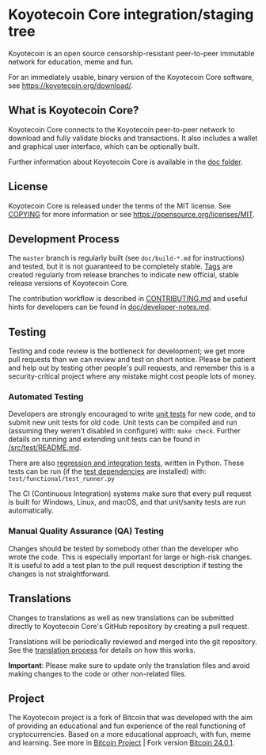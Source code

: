 Koyotecoin Core integration/staging tree
=====================================

Koyotecoin is an open source censorship-resistant peer-to-peer immutable network for education, meme and fun.

For an immediately usable, binary version of the Koyotecoin Core software, see
https://koyotecoin.org/download/.

What is Koyotecoin Core?
---------------------

Koyotecoin Core connects to the Koyotecoin peer-to-peer network to download and fully
validate blocks and transactions. It also includes a wallet and graphical user
interface, which can be optionally built.

Further information about Koyotecoin Core is available in the [doc folder](/doc).

License
-------

Koyotecoin Core is released under the terms of the MIT license. See [COPYING](COPYING) for more information or see https://opensource.org/licenses/MIT.

Development Process
-------------------

The `master` branch is regularly built (see `doc/build-*.md` for instructions) and tested, but it is not guaranteed to be completely stable. [Tags](https://github.com/koyotecoin/koyotecoin/tags) are created regularly from release branches to indicate new official, stable release versions of Koyotecoin Core.

The contribution workflow is described in [CONTRIBUTING.md](CONTRIBUTING.md) and useful hints for developers can be found in [doc/developer-notes.md](doc/developer-notes.md).

Testing
-------

Testing and code review is the bottleneck for development; we get more pull requests than we can review and test on short notice. Please be patient and help out by testing other people's pull requests, and remember this is a security-critical project where any mistake might cost people lots of money.

### Automated Testing

Developers are strongly encouraged to write [unit tests](src/test/README.md) for new code, and to submit new unit tests for old code. Unit tests can be compiled and run (assuming they weren't disabled in configure) with: `make check`. Further details on running and extending unit tests can be found in [/src/test/README.md](/src/test/README.md).

There are also [regression and integration tests](/test), written
in Python.
These tests can be run (if the [test dependencies](/test) are installed) with: `test/functional/test_runner.py`

The CI (Continuous Integration) systems make sure that every pull request is built for Windows, Linux, and macOS, and that unit/sanity tests are run automatically.

### Manual Quality Assurance (QA) Testing

Changes should be tested by somebody other than the developer who wrote the code. This is especially important for large or high-risk changes. It is useful to add a test plan to the pull request description if testing the changes is not straightforward.

Translations
------------

Changes to translations as well as new translations can be submitted directly to Koyotecoin Core's GitHub repository by creating a pull request.

Translations will be periodically reviewed and merged into the git repository. See the [translation process](doc/translation_process.md) for details on how this works.

**Important**: Please make sure to update only the translation files and avoid making changes to the code or other non-related files.

Project
-------

The Koyotecoin project is a fork of Bitcoin that was developed with the aim of providing an educational and fun experience of the real functioning of cryptocurrencies. Based on a more educational approach, with fun, meme and learning.
See more in [Bitcoin Project](https://github.com/bitcoin/bitcoin) | Fork version [Bitcoin 24.0.1](https://github.com/bitcoin/bitcoin/tree/v24.0.1).
